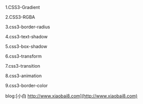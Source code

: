 ﻿1.CSS3-Gradient

2.CSS3-RGBA

3.css3-border-radius

4.css3-text-shadow

5.css3-box-shadow

6.css3-transform

7.css3-transition

8.css3-animation

9.css3-border-color

blog:[小白 http://www.xiaobai8.com](http://www.xiaobai8.com)